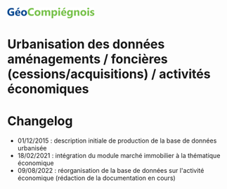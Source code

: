 ![picto](https://github.com/sigagglocompiegne/orga_gest_igeo/blob/master/doc/img/geocompiegnois_2020_reduit_v2.png)

# Urbanisation des données aménagements / foncières (cessions/acquisitions) / activités économiques

# Changelog

- 01/12/2015 : description initiale de production de la base de données urbanisée
- 18/02/2021 : intégration du module marché immobilier à la thématique économique
- 09/08/2022 : réorganisation de la base de données sur l'activité économique (rédaction de la documentation en cours)






